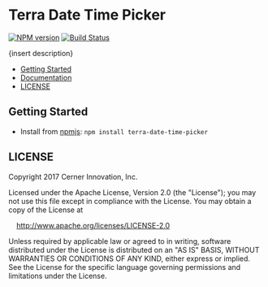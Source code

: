 # Terra Date Time Picker


[![NPM version](http://img.shields.io/npm/v/terra-date-time-picker.svg)](https://www.npmjs.org/package/terra-date-time-picker)
[![Build Status](https://travis-ci.org/cerner/terra-core.svg?branch=master)](https://travis-ci.org/cerner/terra-core)

{insert description}

- [Getting Started](#getting-started)
- [Documentation](https://github.com/cerner/terra-core/tree/master/packages/terra-date-time-picker/docs)
- [LICENSE](#license)

## Getting Started

- Install from [npmjs](https://www.npmjs.com): `npm install terra-date-time-picker`

## LICENSE

Copyright 2017 Cerner Innovation, Inc.

Licensed under the Apache License, Version 2.0 (the "License"); you may not use this file except in compliance with the License. You may obtain a copy of the License at

&nbsp;&nbsp;&nbsp;&nbsp;http://www.apache.org/licenses/LICENSE-2.0

Unless required by applicable law or agreed to in writing, software distributed under the License is distributed on an "AS IS" BASIS, WITHOUT WARRANTIES OR CONDITIONS OF ANY KIND, either express or implied. See the License for the specific language governing permissions and limitations under the License.
